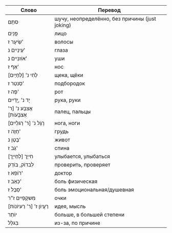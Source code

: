 Слово | Перевод
---|---
סתָם | шучу, неопределённо, без причины (just joking)
פָּנִים | лицо
שֵׂיעָר ז' | волосы
עֵינַיִים נ' | глаза
אוֹזנַיִים נ' | уши
אַף ז' | нос
לֶחִי נ' [לְחָיַיִם] | щека, щёки
סַנטֵר ז' | подбородок
פֶּה ז' | рот
יָד נ' ,יָדַיִים | рука, руки
אֶצבַּע נ' [ר' אֶצבָּעוֹת] | палец, пальцы
רֶגֶל נ' [ר' רַגלַיִים] | нога, ноги
חָזֶה ז' | грудь
בֶּטֶן נ' | живот
גַב ז' | спина
חִייֵך [לְחַייֵך] | улыбается, улыбаться
לִבדוֹק, בּוֹדֵק | проверить, проверяет
רוֹפֵא ז' | доктор
כְּאֵב ז' | боль физическая
סֵבֶל ז' | боль эмоциональная/душевная
מִשקָפַיִים ז"ר | очки
רַעֲיוֹן ז' [ר' רַעיוֹנוֹת] | идея, мысль
יוֹתֵר | больше, в большей степени
בִּגלַל | из-за, по причине
